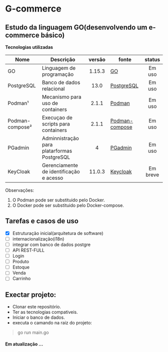 # G-commerce

## Estudo da linguagem GO(desenvolvendo um e-commerce básico)

__Tecnologias utilizadas__

| Nome | Descrição | versão | fonte | status|
|---|---|:---:|---|:---:|
| GO            | Linguagem de programação  | 1.15.3    | [GO](https://golang.org)| Em uso|
| PostgreSQL    | Banco de dados relacional | 13.0      | [PostgreSQL](https://www.postgresql.org/)| Em uso|
|Podman¹        | Mecanismo para uso de containers  | 2.1.1 | [Podman](https://podman.io/)| Em uso|
|Podman-compose²        | Execuçao de scripts para containers  | 2.1.1 | [Podman-compose](https://github.com/containers/podman-compose)| Em uso|
|PGadmin        | Adminnistração para platarformas PostgreSQL| 4    | [PGadmin](https://www.pgadmin.org/)| Em uso|
| KeyCloak      | Gerenciamente de identificação e acesso| 11.0.3| [Keycloak](https://www.keycloak.org/)| Em breve|

Observações:

1. O Podman pode ser substituido pelo Docker.
2. O Docker pode ser substituido pelo Docker-compose.

## Tarefas e casos de uso
- [x] Estruturação inicial(arquitetura de software)
- [ ] internacionalização(i18n)
- [ ] integrar com banco de dados postgre
- [ ] API REST-FULL
- [ ] Login
- [ ] Produto
- [ ] Estoque
- [ ] Venda
- [ ] Carrinho

## Exectar projeto:

- Clonar este repositório.
- Ter as tecnologias compativeis.
- Iniciar o banco de dados.
- executa o camando na raiz do projeto: 

>go run main.go

#### Em atualização ...
